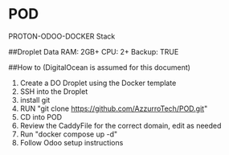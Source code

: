 # POD
PROTON-ODOO-DOCKER Stack

##Droplet Data
RAM: 2GB+
CPU: 2+
Backup: TRUE

##How to (DigitalOcean is assumed for this document)
1) Create a DO Droplet using the Docker template
2) SSH into the Droplet
3) install git
4) RUN "git clone https://github.com/AzzurroTech/POD.git"
5) CD into POD
6) Review the CaddyFile for the correct domain, edit as needed 
6) Run "docker compose up -d"
7) Follow Odoo setup instructions


